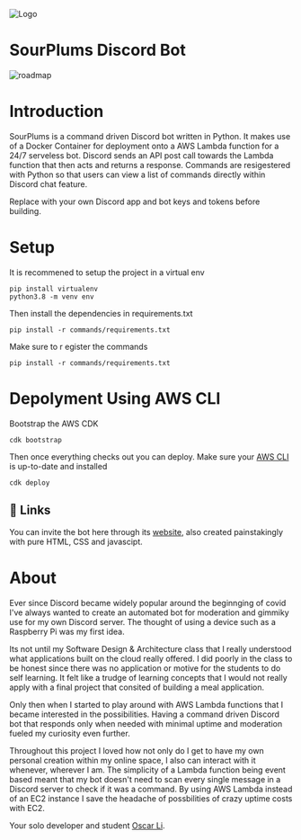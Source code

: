 
![Logo](https://i.imgur.com/rQ06RyU.png)


# SourPlums Discord Bot
![roadmap](https://i.imgur.com/4GJYKPx.png)

# Introduction
SourPlums is a command driven Discord bot written in Python. It makes use of a Docker Container for deployment onto a AWS Lambda function for a 24/7 serveless bot. Discord sends an API post call towards the Lambda function that then acts and returns a response. Commands are resigestered with Python so that users can view a list of commands directly within Discord chat feature.

Replace with your own Discord app and bot keys and tokens before building.

# Setup

It is recommened to setup the project in a virtual env
```
pip install virtualenv
python3.8 -m venv env
```
Then install the dependencies in requirements.txt
```
pip install -r commands/requirements.txt
```
Make sure to r egister the commands
```
pip install -r commands/requirements.txt
```
# Depolyment Using AWS CLI

Bootstrap the AWS CDK 
```
cdk bootstrap
```
Then once everything checks out you can deploy. Make sure your [AWS CLI](https://docs.aws.amazon.com/cli/latest/userguide/getting-started-install.html) is up-to-date and installed
```
cdk deploy
```



## 🔗 Links
You can invite the bot here through its [website](https://sourplums-website-live.vercel.app/), also created  painstakingly with pure HTML, CSS and javascipt.
# About 

Ever since Discord became widely popular around the beginnging of covid I've always wanted to create an automated bot for moderation and gimmiky use for my own Discord server. The thought of using a device such as a Raspberry Pi was my first idea. 

Its not until my Software Design & Architecture class that I really understood what applications built on the cloud really offered. I did poorly in the class to be honest since there was no application or motive for the students to do self learning. It felt like a trudge of learning concepts that I would not really apply with a final project that consited of building a meal application.

Only then when I started to play around with AWS Lambda functions that I became interested in the possibilities. Having a command driven Discord bot that responds only when needed with minimal uptime and moderation fueled my curiosity even further. 

Throughout this project I loved how not only do I get to have my own personal creation within my online space, I also can interact with it whenever, wherever I am. The simplicity of a Lambda function being event based meant that my bot doesn't need to scan every single message in a Discord server to check if it was a command. By using AWS Lambda instead of an EC2 instance I save the headache of possbilities of crazy uptime costs with EC2. 

Your solo developer and student [Oscar Li](https://github.com/liOscar58).

